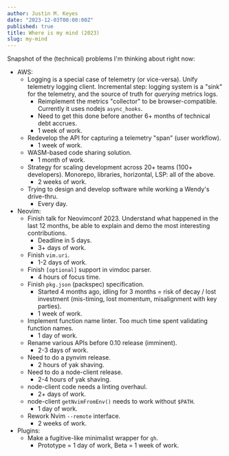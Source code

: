 ```yaml
---
author: Justin M. Keyes
date: "2023-12-03T00:00:00Z"
published: true
title: Where is my mind (2023)
slug: my-mind
---
```


Snapshot of the (technical) problems I'm thinking about right now:

- AWS:
    - Logging is a special case of telemetry (or vice-versa). Unify telemetry logging client. Incremental step: logging system is a "sink" for the telemetry, and the source of truth for _querying_ metrics logs.
        - Reimplement the metrics "collector" to be browser-compatible. Currently it uses nodejs `async_hooks`.
        - Need to get this done before another 6+ months of technical debt accrues.
        - 1 week of work.
    - Redevelop the API for capturing a telemetry "span" (user workflow).
        - 1 week of work.
    - WASM-based code sharing solution.
        - 1 month of work.
    - Strategy for scaling development across 20+ teams (100+ developers). Monorepo, libraries, horizontal, LSP: all of the above.
        - 2 weeks of work.
    - Trying to design and develop software while working a Wendy's drive-thru.
        - Every day.
- Neovim:
    - Finish talk for Neovimconf 2023. Understand what happened in the last 12 months, be able to explain and demo the most interesting contributions.
        - Deadline in 5 days.
        - 3+ days of work.
    - Finish `vim.uri`.
        - 1-2 days of work.
    - Finish `[optional]` support in vimdoc parser.
        - 4 hours of focus time.
    - Finish `pkg.json` (packspec) specification.
        - Started 4 months ago, idling for 3 months = risk of decay / lost investment (mis-timing, lost momentum, misalignment with key parties).
        - 1 week of work.
    - Implement function name linter. Too much time spent validating function names.
        - 1 day of work.
    - Rename various APIs before 0.10 release (imminent).
        - 2-3 days of work.
    - Need to do a pynvim release.
        - 2 hours of yak shaving.
    - Need to do a node-client release.
        - 2-4 hours of yak shaving.
    - node-client code needs a linting overhaul.
        - 2+ days of work.
    - node-client `getNvimFromEnv()` needs to work without `$PATH`.
        - 1 day of work.
    - Rework Nvim `--remote` interface.
        - 2 weeks of work.
- Plugins:
    - Make a fugitive-like minimalist wrapper for `gh`.
        - Prototype = 1 day of work, Beta = 1 week of work.
